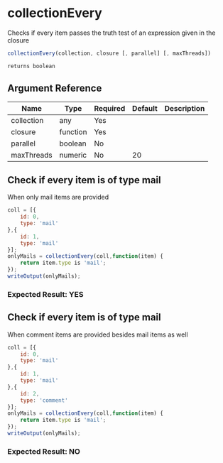 # collectionEvery

Checks if every item passes the truth test of an expression given in the closure

```javascript
collectionEvery(collection, closure [, parallel] [, maxThreads])
```

```javascript
returns boolean
```

## Argument Reference

| Name | Type | Required | Default | Description |
| --- | --- | --- | --- | --- |
| collection | any | Yes |  |  |
| closure | function | Yes |  |  |
| parallel | boolean | No |  |  |
| maxThreads | numeric | No | 20 |  |

## Check if every item is of type mail

When only mail items are provided

```javascript
coll = [{
    id: 0,
    type: 'mail'
},{
    id: 1,
    type: 'mail'
}];
onlyMails = collectionEvery(coll,function(item) {
    return item.type is 'mail';
});
writeOutput(onlyMails);
```

### Expected Result: YES

## Check if every item is of type mail

When comment items are provided besides mail items as well

```javascript
coll = [{
    id: 0,
    type: 'mail'
},{
    id: 1,
    type: 'mail'
},{
    id: 2,
    type: 'comment'
}];
onlyMails = collectionEvery(coll,function(item) {
    return item.type is 'mail';
});
writeOutput(onlyMails);
```

### Expected Result: NO

